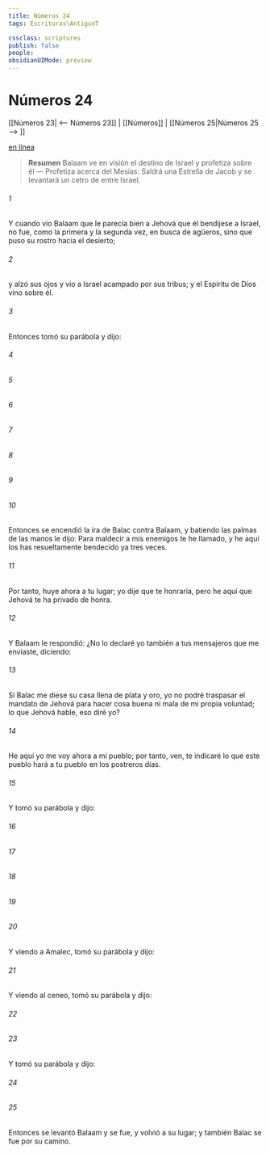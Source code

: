 ```yaml
---
title: Números 24
tags: Escrituras\AntiguoT

cssclass: scriptures
publish: false
people:
obsidianUIMode: preview
---
```


# Números 24
[[Números 23| <-- Números 23]] | [[Números]] | [[Números 25|Números 25 --> ]]

[en línea](https://churchofjesuschrist.org/study/scriptures/ot/num/24?lang=spa)

> __Resumen__
Balaam ve en visión el destino de Israel y profetiza sobre él — Profetiza acerca del Mesías: Saldrá una Estrella de Jacob y se levantará un cetro de entre Israel.

###### 1 
Y cuando vio Balaam que le parecía bien a Jehová que él bendijese a Israel, no fue, como la primera y la segunda vez, en busca de agüeros, sino que puso su rostro hacia el desierto;

###### 2 
y alzó sus ojos y vio a Israel acampado por sus tribus; y el Espíritu de Dios vino sobre él.

###### 3 
Entonces tomó su parábola y dijo:

###### 4 


###### 5 


###### 6 


###### 7 


###### 8 


###### 9 


###### 10 
Entonces se encendió la ira de Balac contra Balaam, y batiendo las palmas de las manos le dijo: Para maldecir a mis enemigos te he llamado, y he aquí los has resueltamente bendecido ya tres veces.

###### 11 
Por tanto, huye ahora a tu lugar; yo dije que te honraría, pero he aquí que Jehová te ha privado de honra.

###### 12 
Y Balaam le respondió: ¿No lo declaré yo también a tus mensajeros que me enviaste, diciendo:

###### 13 
Si Balac me diese su casa llena de plata y oro, yo no podré traspasar el mandato de Jehová para hacer cosa buena ni mala de mi propia voluntad;  lo que Jehová hable, eso diré yo?

###### 14 
He aquí yo me voy ahora a mi pueblo; por tanto, ven, te indicaré lo que este pueblo hará a tu pueblo en los postreros días.

###### 15 
Y tomó su parábola y dijo:

###### 16 


###### 17 


###### 18 


###### 19 


###### 20 
Y viendo a Amalec, tomó su parábola y dijo:

###### 21 
Y viendo al ceneo, tomó su parábola y dijo:

###### 22 


###### 23 
Y tomó su parábola y dijo:

###### 24 


###### 25 
Entonces se levantó Balaam y se fue, y volvió a su lugar; y también Balac se fue por su camino.

